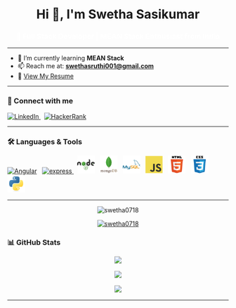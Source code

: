 <h1 align="center">Hi 👋, I'm Swetha Sasikumar</h1>
<h3 align="center" style="color:white;">🚀 Full Stack Developer | MEAN Stack Enthusiast from India</h3>

---

- 🌱 I’m currently learning **MEAN Stack**
- 📫 Reach me at: **swethasruthi001@gmail.com**
- 📄 [View My Resume](https://drive.google.com/file/d/1JlEFW2SJMhtsC3ANZUgju-8-BMPBTCCA/view?usp=drive_link)

---

### 🤝 Connect with me
<p align="left">
  <a href="https://www.linkedin.com/in/swetha-s-734826223/" target="_blank">
    <img src="https://raw.githubusercontent.com/rahuldkjain/github-profile-readme-generator/master/src/images/icons/Social/linked-in-alt.svg" alt="LinkedIn" width="30" height="30"/>
  </a>
  &nbsp;
  <a href="https://www.hackerrank.com/profile/swethasruthi001" target="_blank">
    <img src="https://raw.githubusercontent.com/rahuldkjain/github-profile-readme-generator/master/src/images/icons/Social/hackerrank.svg" alt="HackerRank" width="30" height="30"/>
  </a>
</p>

---

### 🛠️ Languages & Tools
<p align="left">
  <a href="https://angular.io" target="_blank"><img src="https://angular.io/assets/images/logos/angular/angular.svg" width="40" height="40" alt="Angular"/></a>
  &nbsp;
  <a href="https://expressjs.com" target="_blank" rel="noreferrer">
  <img src="https://upload.wikimedia.org/wikipedia/commons/6/64/Expressjs.png" alt="express" width="100" height="40" />
</a>
  &nbsp;
  <a href="https://nodejs.org" target="_blank"><img src="https://raw.githubusercontent.com/devicons/devicon/master/icons/nodejs/nodejs-original-wordmark.svg" width="40" height="40" alt="Node.js"/></a>
  &nbsp;
  <a href="https://www.mongodb.com/" target="_blank"><img src="https://raw.githubusercontent.com/devicons/devicon/master/icons/mongodb/mongodb-original-wordmark.svg" width="40" height="40" alt="MongoDB"/></a>
  &nbsp;
  <a href="https://www.mysql.com/" target="_blank"><img src="https://raw.githubusercontent.com/devicons/devicon/master/icons/mysql/mysql-original-wordmark.svg" width="40" height="40" alt="MySQL"/></a>
  &nbsp;
  <a href="https://developer.mozilla.org/en-US/docs/Web/JavaScript" target="_blank"><img src="https://raw.githubusercontent.com/devicons/devicon/master/icons/javascript/javascript-original.svg" width="40" height="40" alt="JavaScript"/></a>
  &nbsp;
  <a href="https://www.w3schools.com/html/" target="_blank"><img src="https://raw.githubusercontent.com/devicons/devicon/master/icons/html5/html5-original-wordmark.svg" width="40" height="40" alt="HTML5"/></a>
  &nbsp;
  <a href="https://www.w3schools.com/css/" target="_blank"><img src="https://raw.githubusercontent.com/devicons/devicon/master/icons/css3/css3-original-wordmark.svg" width="40" height="40" alt="CSS3"/></a>
  &nbsp;
  <a href="https://www.python.org" target="_blank"><img src="https://raw.githubusercontent.com/devicons/devicon/master/icons/python/python-original.svg" width="40" height="40" alt="Python"/></a>
</p>

---

<p align="center">
  <img src="https://komarev.com/ghpvc/?username=swetha0718&label=Profile%20views&color=0e75b6&style=flat" alt="swetha0718" />
</p>

<p align="center">
  <a href="https://github.com/ryo-ma/github-profile-trophy">
    <img src="https://github-profile-trophy.vercel.app/?username=swetha0718&theme=algolia" alt="swetha0718" />
  </a>
</p>

### 📊 GitHub Stats
<p align="center">
  <img src="https://github-readme-stats.vercel.app/api?username=swetha0718&show_icons=true&theme=tokyonight" />
</p>
<p align="center">
  <img src="https://github-readme-stats.vercel.app/api/top-langs/?username=swetha0718&layout=compact&theme=tokyonight" />
</p>
<p align="center">
  <img src="https://github-readme-streak-stats.herokuapp.com/?user=swetha0718&theme=tokyonight" />
</p>

---


